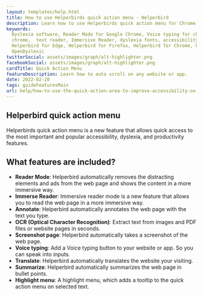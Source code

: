 ```yaml
---
layout: templates/help.html
title: How to use Helperbirds quick action menu - Helperbird
description: Learn how to use Helperbirds quick action menu for Chrome, Firefox, and Safari.
keywords:
  Dyslexia software, Reader Mode for Google Chrome, Voice typing for chrome, Text to speech for
  chrome,  text reader, Immersive Reader, dyslexia fonts, accessibility software, dyslexia software,
  Helperbird for Edge, Helperbird for Firefox, Helperbird for Chrome, Opendyslexic for Chrome,
  OpenDyslexic
twitterSocial: assets/images/graph/alt-highlighter.png
facebookSocial: assets/images/graph/alt-highlighter.png
cardTitle: Quick Action Menu
featureDescription: Learn how to auto scroll on any website or app.
date: 2022-02-20
tags: guideFeaturesMain
url: help/how-to-use-the-quick-action-area-to-improve-accessibility-on-the-web/
---
```


## Helperbird quick action menu

Helperbirds quick action menu is a new feature that allows quick access to the most important and
popular accessibility, dyslexia, and productivity features.

## What features are included?

- **Reader Mode**: Helperbird automatically removes the distracting elements and ads from the web
  page and shows the content in a more immersive way.
- **Immerse Reader**: Immersive reader mode is a new feature that allows you to read the web page in
  a more immersive way.
- **Annotate**: Helperbird automatically annotates the web page with the text you type.
- **OCR (Optical Character Recognition)**: Extract text from images and PDF files or website pages
  in seconds.
- **Screenshot page**: Helperbird automatically takes a screenshot of the web page.
- **Voice typing**: Add a Voice typing button to your website or app. So you can speak into
  inputs.
- **Translate**: Helperbird automatically translates the website your visiting.
- **Summarize**: Helperbird automatically summarizes the web page in bullet points.
- **Highlight menu**: A highlight menu, which adds a tooltip to the quick action menu on selected
  text.
